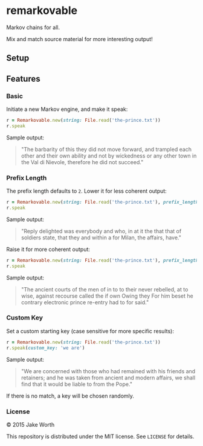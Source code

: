 # remarkovable

Markov chains for all.

Mix and match source material for more interesting output!

## Setup

## Features

### Basic

Initiate a new Markov engine, and make it speak:

```ruby
r = Remarkovable.new(string: File.read('the-prince.txt'))
r.speak
```

Sample output:

>"The barbarity of this they did not move forward, and trampled each other and their own ability and not by wickedness or any other town in the Val di Nievole, therefore he did not succeed."

### Prefix Length

The prefix length defaults to `2`. Lower it for less coherent output:

```ruby
r = Remarkovable.new(string: File.read('the-prince.txt'), prefix_length: 1)
r.speak
```

Sample output:

>"Reply delighted was everybody and who, in at it the that that of soldiers state, that they and within a for Milan, the affairs, have."

Raise it for more coherent output:

```ruby
r = Remarkovable.new(string: File.read('the-prince.txt'), prefix_length: 5)
r.speak
```

Sample output:

>"The ancient courts of the men of in to to their never rebelled, at to wise, against recourse called the if own Owing they For him beset he contrary electronic prince re-entry had to for said."

### Custom Key

Set a custom starting key (case sensitive for more specific results):

```ruby
r = Remarkovable.new(string: File.read('the-prince.txt'))
r.speak(custom_key: 'we are')
```

Sample output:

>"We are concerned with those who had remained with his friends and retainers; and he was taken from ancient and modern affairs, we shall find that it would be liable to from the Pope."

If there is no match, a key will be chosen randomly.

### License

&copy; 2015 Jake Worth

This repository is distributed under the MIT license. See `LICENSE` for
details.

